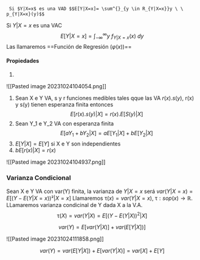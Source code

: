 	 Si $Y|X=x$ es una VAD $$E[Y|X=x]= \sum^{}_{y \in R_{Y|X=x}}y \ \ p_{Y|X=x}(y)$$
 
 Si $Y|X=x$ es una VAC $$E[Y|X=x]= \int^{\infty}_{-\infty} y\  f_{Y|X=x}(x) \ dy$$
 Las llamaremos ==Función de Regresión ($\varphi(x)$)==
#### Propiedades
1. 
![[Pasted image 20231024104054.png]]
1. Sean X e Y VA, s y r funciones medibles tales qque las VA $r(x).s(y)$, r(x) y s(y) tienen esperanza finita entonces $$E[r(x).s(y)|X]=r(x).E[S(y)|X]$$
2. Sean Y_1 e Y_2 VA con esperanza finita $$E[aY_{1}+bY_{2}|X]=aE[Y_{1}|X]+bE[Y_{2}|X]$$
3. $E[Y|X]=E[Y]$ si X e Y son independientes
4. $b  E[r(x)|X]=r(x)$


![[Pasted image 20231024104937.png]]

### Varianza Condicional 
Sean X e Y VA con var(Y) finita, la varianza de $Y|X=x$ será $var(Y|X=x) = E[(Y-E(Y|X=x))²|X=x]$
Llamaremos $\uptau(x)=var(Y|X=x), \ \uptau:sop(x)\to \mathbb{R}$. LLamaremos varianza condicinal de Y dada X a la V.A. $$\uptau(X)=var(Y|X)=E[(Y-E(Y|X))^2|X]$$

$$var(Y)=E[var(Y|X)]+var(E[Y|X])]$$

![[Pasted image 20231024111858.png]]

$$var(Y)=var(E[Y|X])+E[var(Y|X)]=var[X]+E[Y]$$